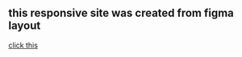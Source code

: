 ## this responsive site was created from figma layout
[click this](https://hapurzhonau.github.io/website-for-sale-Iphone-14-pro/)
